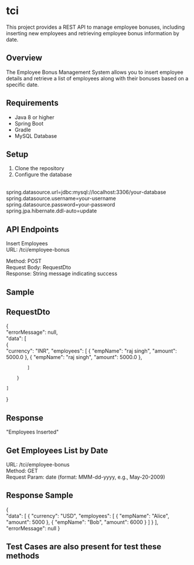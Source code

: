 # tci

This project provides a REST API to manage employee bonuses, including inserting new employees and retrieving employee bonus information by date.


## Overview

The Employee Bonus Management System allows you to insert employee details and retrieve a list of employees along with their bonuses based on a specific date.

## Requirements

- Java 8 or higher
- Spring Boot
- Gradle
- MySQL Database

## Setup

1. Clone the repository
2. Configure the database
<br/>
spring.datasource.url=jdbc:mysql://localhost:3306/your-database
<br/>
spring.datasource.username=your-username
<br/>
spring.datasource.password=your-password
<br/>
spring.jpa.hibernate.ddl-auto=update
<br/>


## API Endpoints
 Insert Employees
 <br/>
URL:  /tci/employee-bonus
<br/>

Method: POST
<br/>
Request Body: RequestDto
<br/>
Response: String message indicating success
<br/>

## Sample
## RequestDto


{
    <br/>
    "errorMessage": null,
    <br/>
    "data": [
        <br/>
        {
            <br/>
            "currency": "INR",
            "employees": [
                {
                    "empName": "raj singh",
                    "amount": 5000.0
                },
                {
                    "empName": "raj singh",
                    "amount": 5000.0
                },
                <br/>
               
            ]
           
        }
        
    ]
    
}


## Response

"Employees Inserted"


## Get Employees List by Date
URL: /tci/employee-bonus
<br/>
Method: GET
<br/>
Request Param: date (format: MMM-dd-yyyy, e.g., May-20-2009)

## Response Sample

{
    <br/>
  "data": [
    {
      "currency": "USD",
      "employees": [
        {
          "empName": "Alice",
          "amount": 5000
        },
        {
          "empName": "Bob",
          "amount": 6000
        }
      ]
    }
  ],
  <br/>
  "errorMessage": null
}



## Test Cases are also present for test these methods
